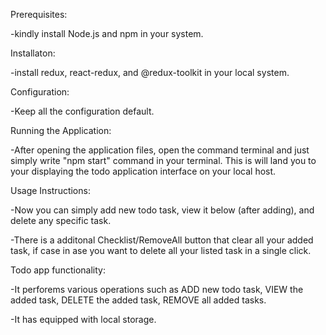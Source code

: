 Prerequisites:

-kindly install Node.js and npm in your system.


Installaton:

-install redux, react-redux, and @redux-toolkit in your local system.


Configuration:

-Keep all the configuration default.


Running the Application:

-After opening the application files, open the command terminal and just simply write "npm start" command in your terminal. This is will land you to your displaying the todo application interface on your local host.


Usage Instructions:

-Now you can simply add new todo task, view it below (after adding), and delete any specific task.

-There is a additonal Checklist/RemoveAll button that clear all your added task, if case in ase you want to delete all your listed task in a single click.


Todo app functionality:

-It perforems various operations such as ADD new todo task, VIEW the added task, DELETE the added task, REMOVE all added tasks.

-It has equipped with local storage.
